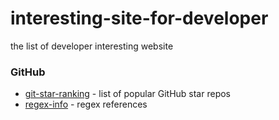 # interesting-site-for-developer
 the list of developer interesting website

### GitHub

* [git-star-ranking](https://gitstar-ranking.com/) - list of popular GitHub star repos
* [regex-info](https://www.regular-expressions.info/) - regex references


